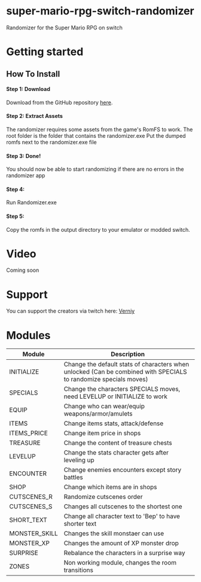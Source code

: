 # super-mario-rpg-switch-randomizer
Randomizer for the Super Mario RPG on switch

# Getting started

## How To Install

#### Step 1: Download  
Download from the GitHub repository <a href="https://github.com/verniy-hibiki/super-mario-rpg-switch-randomizer" target="_blank">here</a>.

#### Step 2: Extract Assets  
The randomizer requires some assets from the game's RomFS to work. 
The root folder is the folder that contains the randomizer.exe
Put the dumped romfs next to the randomizer.exe file

#### Step 3: Done!  
You should now be able to start randomizing if there are no errors in the randomizer app

#### Step 4:  
Run Randomizer.exe 

#### Step 5:  
Copy the romfs in the output directory to your emulator or modded switch.

# Video

Coming soon

# Support

You can support the creators via twitch here:
[Verniy](https://twitch.tv/Verniy) 

# Modules
| Module | Description |
| ------ | ----------- |
| INITIALIZE | Change the default stats of characters when unlocked (Can be combined with SPECIALS to randomize specials moves) |
| SPECIALS | Change the characters SPECIALS moves, need LEVELUP or INITIALIZE to work |
| EQUIP | Change who can wear/equip weapons/armor/amulets |
| ITEMS | Change items stats, attack/defense |
| ITEMS_PRICE | Change item price in shops |
| TREASURE | Change the content of treasure chests |
| LEVELUP | Change the stats character gets after leveling up |
| ENCOUNTER | Change enemies encounters except story battles |
| SHOP | Change which items are in shops |
| CUTSCENES_R | Randomize cutscenes order |
| CUTSCENES_S | Changes all cutscenes to the shortest one |
| SHORT_TEXT | Change all character text to 'Bep' to have shorter text  |
| MONSTER_SKILL | Changes the skill monstaer can use |
| MONSTER_XP | Changes the amount of XP monster drop |
| SURPRISE | Rebalance the characters in a surprise way |
| ZONES | Non working module, changes the room transitions|
